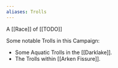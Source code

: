 ```yaml
---
aliases: Trolls
---
```


A [[Race]] of [[TODO]]

Some notable Trolls in this Campaign:
* Some Aquatic Trolls in the [[Darklake]].
* The Trolls within [[Arken Fissure]].